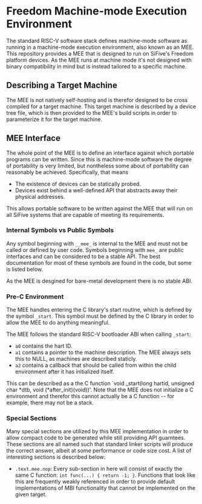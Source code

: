 # Freedom Machine-mode Execution Environment

The standard RISC-V software stack defines machine-mode software as
running in a machine-mode execution environment, also known as an MEE.
This repository provides a MEE that is designed to run on SiFive's
Freedom platform devices.  As the MEE runs at machine mode it's not
designed with binary compatibility in mind but is instead tailored to a
specific machine.

## Describing a Target Machine

The MEE is not natively self-hosting and is therefor designed to be
cross compiled for a target machine.  This target machine is described
by a device tree file, which is then provided to the MEE's build scripts
in order to parameterize it for the target machine.

## MEE Interface

The whole point of the MEE is to define an interface against which
portable programs can be written.  Since this is machine-mode software
the degree of portability is very limited, but nontheless some about of
portability can reasonably be achieved.  Specifically, that means

* The existence of devices can be statically probed.
* Devices exist behind a well-defined API that abstracts away their
  physical addresses.

This allows portable software to be written against the MEE that will
run on all SiFive systems that are capable of meeting its requirements.

### Internal Symbols vs Public Symbols

Any symbol beginning with `__mee_` is internal to the MEE and must not
be called or defined by user code.  Symbols beginning with `mee_` are
public interfaces and can be considered to be a stable API.  The best
documentation for most of these symbols are found in the code, but some
is listed below.

As the MEE is desgined for bare-metal development there is no stable ABI.

### Pre-C Environment

The MEE handles entering the C library's start routine, which is defined
by the symbol `_start`.  This symbol must be defined by the C library in
order to allow the MEE to do anything meaningful.

The MEE follows the standard RISC-V bootloader ABI when calling
`_start`:

* `a0` contains the hart ID.
* `a1` contains a pointer to the machine description.  The MEE always
  sets this to NULL, as machines are described staticly.
* `a2` contains a callback that should be called from within the child
  environment after it has initialized itself.

This can be described as a the C function `void _start(long hartid,
unsigned char *dtb, void (*after_init)(void))'.  Note that the MEE does
not initialize a C environment and therefor this cannot actually be a C
function -- for example, there may not be a stack.

### Special Sections

Many special sections are utilized by this MEE implementation in order
to allow compact code to be generated while still providing API
guarntees.  These sections are all named such that standard linker
scripts will produce the correct answer, albeit at some performance or
code size cost.  A list of interesting sections is described below:

* `.text.mee.nop`: Every sub-section in here will consist of exactly the
  same C function: `int func(...) { return -1; }`.  Functions that look
  like this are frequently weakly referenced in order to provide default
  implementations of MBI functionality that cannot be implemented on the
  given target.
